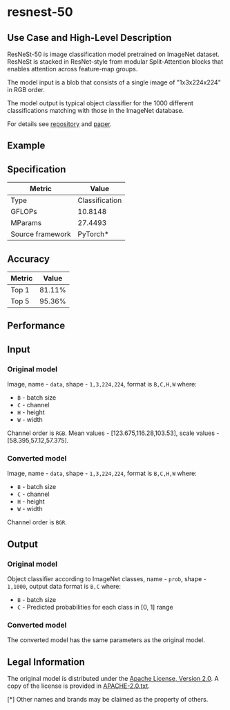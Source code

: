 # resnest-50

## Use Case and High-Level Description

ResNeSt-50 is image classification model pretrained on ImageNet dataset. ResNeSt is stacked in ResNet-style from modular Split-Attention blocks that enables attention across feature-map groups.

The model input is a blob that consists of a single image of "1x3x224x224" in RGB order.

The model output is typical object classifier for the 1000 different classifications  matching with those in the ImageNet database.

For details see [repository](https://github.com/zhanghang1989/ResNeSt) and [paper](https://arxiv.org/pdf/2004.08955.pdf).

## Example

## Specification

| Metric           | Value          |
| ---------------- | -------------- |
| Type             | Classification |
| GFLOPs           | 10.8148         |
| MParams          | 27.4493       |
| Source framework | PyTorch\*      |

## Accuracy

| Metric | Value |
| ------ | ----- |
| Top 1  | 81.11% |
| Top 5  | 95.36% |

## Performance

## Input

### Original model

Image, name - `data`,  shape - `1,3,224,224`, format is `B,C,H,W` where:

- `B` - batch size
- `C` - channel
- `H` - height
- `W` - width

Channel order is `RGB`.
Mean values - [123.675,116.28,103.53], scale values - [58.395,57.12,57.375].

### Converted model

Image, name - `data`,  shape - `1,3,224,224`, format is `B,C,H,W` where:

- `B` - batch size
- `C` - channel
- `H` - height
- `W` - width

Channel order is `BGR`.

## Output

### Original model

Object classifier according to ImageNet classes, name - `prob`,  shape - `1,1000`, output data format is `B,C` where:

- `B` - batch size
- `C` - Predicted probabilities for each class in  [0, 1] range

### Converted model

The converted model has the same parameters as the original model.

## Legal Information

The original model is distributed under the
[Apache License, Version 2.0](https://raw.githubusercontent.com/zhanghang1989/ResNeSt/master/LICENSE).
A copy of the license is provided in [APACHE-2.0.txt](../licenses/APACHE-2.0.txt).

[*] Other names and brands may be claimed as the property of others.
